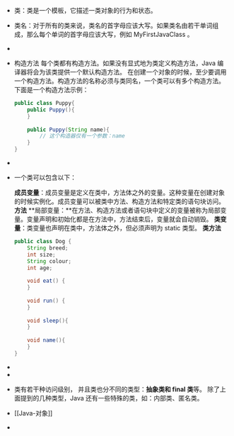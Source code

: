 - 类：类是一个模板，它描述一类对象的行为和状态。
- 类名：对于所有的类来说，类名的首字母应该大写。如果类名由若干单词组成，那么每个单词的首字母应该大写，例如 MyFirstJavaClass 。
-
- 构造方法
  每个类都有构造方法。如果没有显式地为类定义构造方法，Java 编译器将会为该类提供一个默认构造方法。
  在创建一个对象的时候，至少要调用一个构造方法。构造方法的名称必须与类同名，一个类可以有多个构造方法。
  下面是一个构造方法示例：
  ```java
  public class Puppy{
      public Puppy(){
      }
   
      public Puppy(String name){
          // 这个构造器仅有一个参数：name
      }
  }
  ```
-
- 一个类可以包含以下：
  
  **成员变量**：成员变量是定义在类中，方法体之外的变量。这种变量在创建对象的时候实例化。成员变量可以被类中方法、构造方法和特定类的语句块访问。
  **方法**
  **局部变量：**在方法、构造方法或者语句块中定义的变量被称为局部变量。变量声明和初始化都是在方法中，方法结束后，变量就会自动销毁。
  **类变量**：类变量也声明在类中，方法体之外，但必须声明为 static 类型。
  **类方法**
  
  ```java
  public class Dog {
      String breed;
      int size;
      String colour;
      int age;
   
      void eat() {
      }
   
      void run() {
      }
   
      void sleep(){
      }
   
      void name(){
      }
  }
  ```
-
-
- 类有若干种访问级别，
  并且类也分不同的类型：**抽象类和 final 类**等。
  除了上面提到的几种类型，Java 还有一些特殊的类，如：内部类、匿名类。
- [[Java-对象]]
-